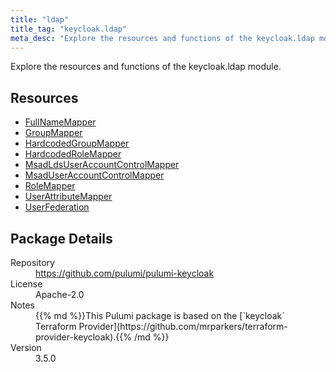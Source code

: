 ```yaml
---
title: "ldap"
title_tag: "keycloak.ldap"
meta_desc: "Explore the resources and functions of the keycloak.ldap module."
---
```


<!-- WARNING: this file was generated by Pulumi Docs Generator. -->
<!-- Do not edit by hand unless you're certain you know what you are doing! -->

Explore the resources and functions of the keycloak.ldap module.

<h2 id="resources">Resources</h2>
<ul class="api">
    <li><a href="fullnamemapper" title="FullNameMapper"><span class="symbol resource"></span>FullNameMapper</a></li>
    <li><a href="groupmapper" title="GroupMapper"><span class="symbol resource"></span>GroupMapper</a></li>
    <li><a href="hardcodedgroupmapper" title="HardcodedGroupMapper"><span class="symbol resource"></span>HardcodedGroupMapper</a></li>
    <li><a href="hardcodedrolemapper" title="HardcodedRoleMapper"><span class="symbol resource"></span>HardcodedRoleMapper</a></li>
    <li><a href="msadldsuseraccountcontrolmapper" title="MsadLdsUserAccountControlMapper"><span class="symbol resource"></span>MsadLdsUserAccountControlMapper</a></li>
    <li><a href="msaduseraccountcontrolmapper" title="MsadUserAccountControlMapper"><span class="symbol resource"></span>MsadUserAccountControlMapper</a></li>
    <li><a href="rolemapper" title="RoleMapper"><span class="symbol resource"></span>RoleMapper</a></li>
    <li><a href="userattributemapper" title="UserAttributeMapper"><span class="symbol resource"></span>UserAttributeMapper</a></li>
    <li><a href="userfederation" title="UserFederation"><span class="symbol resource"></span>UserFederation</a></li>
</ul>

<h2 id="package-details">Package Details</h2>
<dl class="package-details">
	<dt>Repository</dt>
	<dd><a href="https://github.com/pulumi/pulumi-keycloak">https://github.com/pulumi/pulumi-keycloak</a></dd>
	<dt>License</dt>
	<dd>Apache-2.0</dd>
	<dt>Notes</dt>
	<dd>{{% md %}}This Pulumi package is based on the [`keycloak` Terraform Provider](https://github.com/mrparkers/terraform-provider-keycloak).{{% /md %}}</dd>
	<dt>Version</dt>
	<dd>3.5.0</dd>
</dl>


